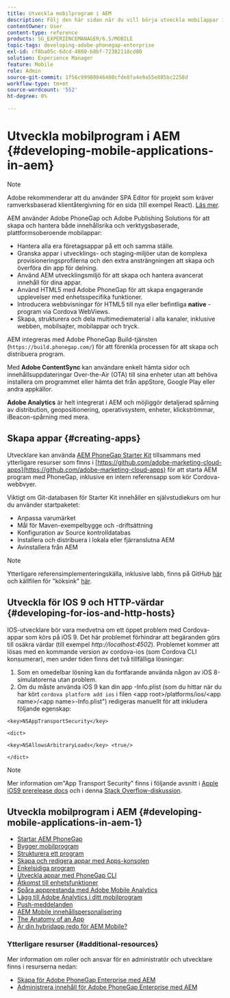 ```yaml
---
title: Utveckla mobilprogram i AEM
description: Följ den här sidan när du vill börja utveckla mobilappar i AEM med Adobe PhoneGap Enterprise.
contentOwner: User
content-type: reference
products: SG_EXPERIENCEMANAGER/6.5/MOBILE
topic-tags: developing-adobe-phonegap-enterprise
exl-id: cf8ba05c-6dcd-4880-b8bf-72382118cd80
solution: Experience Manager
feature: Mobile
role: Admin
source-git-commit: 1f56c99980846400cfde8fa4e9a55e885bc2258d
workflow-type: tm+mt
source-wordcount: '552'
ht-degree: 0%

---
```


# Utveckla mobilprogram i AEM {#developing-mobile-applications-in-aem}

>[!NOTE]
>
>Adobe rekommenderar att du använder SPA Editor för projekt som kräver ramverksbaserad klientåtergivning för en sida (till exempel React). [Läs mer](/help/sites-developing/spa-overview.md).

AEM använder Adobe PhoneGap och Adobe Publishing Solutions för att skapa och hantera både innehållsrika och verktygsbaserade, plattformsoberoende mobilappar:

* Hantera alla era företagsappar på ett och samma ställe.
* Granska appar i utvecklings- och staging-miljöer utan de komplexa provisioneringsprofilerna och den extra ansträngningen att skapa och överföra din app för delning.
* Använd AEM utvecklingsmiljö för att skapa och hantera avancerat innehåll för dina appar.
* Använd HTML5 med Adobe PhoneGap för att skapa engagerande upplevelser med enhetsspecifika funktioner.
* Introducera webbvisningar för HTML5 till nya eller befintliga **native** -program via Cordova WebViews.
* Skapa, strukturera och dela multimediematerial i alla kanaler, inklusive webben, mobilsajter, mobilappar och tryck.

AEM integreras med Adobe PhoneGap Build-tjänsten (`https://build.phonegap.com/`) för att förenkla processen för att skapa och distribuera program.

Med **Adobe ContentSync** kan användare enkelt hämta sidor och innehållsuppdateringar Over-the-Air (OTA) till sina enheter utan att behöva installera om programmet eller hämta det från appStore, Google Play eller andra appkällor.

**Adobe Analytics** är helt integrerat i AEM och möjliggör detaljerad spårning av distribution, geopositionering, operativsystem, enheter, klickströmmar, iBeacon-spårning med mera.

## Skapa appar {#creating-apps}

Utvecklare kan använda [AEM PhoneGap Starter Kit](https://github.com/Adobe-Marketing-Cloud/aem-phonegap-starter-kit) tillsammans med ytterligare resurser som finns i [https://github.com/adobe-marketing-cloud-apps](https://github.com/adobe-marketing-cloud-apps) för att starta AEM program med PhoneGap, inklusive en intern referensapp som kör Cordova-webbvyer.

Viktigt om Git-databasen för Starter Kit innehåller en självstudiekurs om hur du använder startpaketet:

* Anpassa varumärket
* Mål för Maven-exempelbygge och -driftsättning
* Konfiguration av Source kontrolldatabas
* Installera och distribuera i lokala eller fjärranslutna AEM
* Avinstallera från AEM

>[!NOTE]
>
>Ytterligare referensimplementeringskälla, inklusive labb, finns på GitHub [här](https://github.com/adobe-marketing-cloud-apps) och källfilen för &quot;köksink&quot; [här](https://github.com/blefebvre/aem-phonegap-kitchen-sink).

## Utveckla för IOS 9 och HTTP-värdar {#developing-for-ios-and-http-hosts}

IOS-utvecklare bör vara medvetna om ett öppet problem med Cordova-appar som körs på iOS 9. Det här problemet förhindrar att begäranden görs till osäkra värdar (till exempel *http://localhost:4502*). Problemet kommer att lösas med en kommande version av cordova-ios (som Cordova CLI konsumerar), men under tiden finns det två tillfälliga lösningar:

1. Som en omedelbar lösning kan du fortfarande använda någon av iOS 8-simulatorerna utan problem.
1. Om du måste använda iOS 9 kan din app -Info.plist (som du hittar när du har kört `cordova platform add ios` i filen &lt;app root>/platforms/ios/&lt;app name>/&lt;app name>-Info.plist&quot;) redigeras manuellt för att inkludera följande egenskap:

```
<key>NSAppTransportSecurity</key>

<dict>

<key>NSAllowsArbitraryLoads</key> <true/>

</dict>
```

>[!NOTE]
>
>Mer information om&quot;App Transport Security&quot; finns i följande avsnitt i [Apple iOS9 prerelease docs](https://developer.apple.com/library/prerelease/ios/releasenotes/General/WhatsNewIniOS/Articles/iOS9.html#//apple_ref/doc/uid/TP40016198-SW14) och i denna [Stack Overflow-diskussion](https://stackoverflow.com/questions/30751053/ios9-ats-what-about-html5-based-apps/).

## Utveckla mobilprogram i AEM {#developing-mobile-applications-in-aem-1}

* [Startar AEM PhoneGap](/help/mobile/starting-aem-phonegap-app.md)
* [Bygger mobilprogram](/help/mobile/building-app-mobile-phonegap.md)
* [Strukturera ett program](/help/mobile/phonegap-structure-an-app.md)
* [Skapa och redigera appar med Apps-konsolen](/help/mobile/phonegap-apps-console.md)
* [Enkelsidiga program](/help/mobile/phonegap-single-page-applications.md)
* [Utveckla appar med PhoneGap CLI](/help/mobile/phonegap-apps-pg-cli.md)
* [Åtkomst till enhetsfunktioner](/help/mobile/phonegap-access-device-features.md)
* [Spåra appprestanda med Adobe Mobile Analytics](/help/mobile/phonegap-intro-to-app-analytics.md)
* [Lägg till Adobe Analytics i ditt mobilprogram](/help/mobile/phonegap-add-analytics-to-apps.md)
* [Push-meddelanden](/help/mobile/phonegap-push-notifications.md)
* [AEM Mobile innehållspersonalisering](/help/mobile/phonegap-aem-mobile-content-personalization.md)
* [The Anatomy of an App](/help/mobile/phonegap-apps-arch.md)
* [Är din hybridapp redo för AEM Mobile?](/help/mobile/phonegap-adding-content-to-imported-app.md)

### Ytterligare resurser {#additional-resources}

Mer information om roller och ansvar för en administratör och utvecklare finns i resurserna nedan:

* [Skapa för Adobe PhoneGap Enterprise med AEM](/help/mobile/phonegap.md)
* [Administrera innehåll för Adobe PhoneGap Enterprise med AEM](/help/mobile/administer-phonegap.md)
